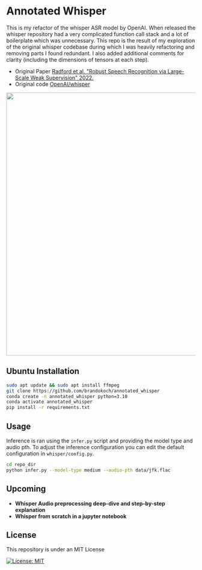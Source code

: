# Annotated Whisper 

This is my refactor of the whisper ASR model by OpenAI. When released the whisper repository had a very complicated function call stack and a lot of boilerplate which was unnecessary. This repo is the result of my exploration of the original whisper codebase during which I was heavily refactoring and removing parts I found redundant. I also added additional comments for clarity (including the dimensions of tensors at each step).  
- Original Paper [Radford et al. "Robust Speech Recognition via Large-Scale Weak Supervision" 2022.](https://arxiv.org/pdf/2212.04356.pdf)
- Original code [OpenAI/whisper](https://github.com/openai/whisper)

<a href=https://arxiv.org/pdf/2212.04356.pdf>
  <p align="center">
    <img width="540" height="700" src="https://github.com/brandokoch/annotated_whisper/assets/57716666/09bc606e-79d7-47a5-9ffa-bec610f00fa7">
  </p>
</a>

## Ubuntu Installation 

```bash
sudo apt update && sudo apt install ffmpeg
git clone https://github.com/brandokoch/annotated_whisper
conda create -n annotated_whisper python=3.10 
conda activate annotated_whisper
pip install -r requirements.txt 
```

## Usage
Inference is ran using the `infer.py` script and providing the model type and audio pth. To adjust the inference configuration you can edit the default configuration in `whisper/config.py`. 

```bash
cd repo_dir
python infer.py --model-type medium --audio-pth data/jfk.flac
```

## Upcoming
- **Whisper Audio preprocessing deep-dive and step-by-step explanation**
- **Whisper from scratch in a jupyter notebook**


## License
This repository is under an MIT License

[![License: MIT](https://img.shields.io/badge/License-MIT-yellow.svg)](https://github.com/brandokoch/annotated_whisper/blob/master/LICENSE)
